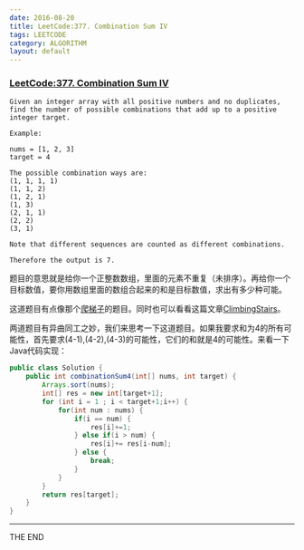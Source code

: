 ```yaml
---
date: 2016-08-20
title: LeetCode:377. Combination Sum IV
tags: LEETCODE
category: ALGORITHM
layout: default
---
```


### [LeetCode:377. Combination Sum IV](https://leetcode.com/problems/combination-sum-iv/)

```
Given an integer array with all positive numbers and no duplicates, find the number of possible combinations that add up to a positive integer target.

Example:

nums = [1, 2, 3]
target = 4

The possible combination ways are:
(1, 1, 1, 1)
(1, 1, 2)
(1, 2, 1)
(1, 3)
(2, 1, 1)
(2, 2)
(3, 1)

Note that different sequences are counted as different combinations.

Therefore the output is 7.
```

<!--more-->

题目的意思就是给你一个正整数数组，里面的元素不重复（未排序）。再给你一个目标数值，要你用数组里面的数组合起来的和是目标数值，求出有多少种可能。

这道题目有点像那个[爬梯子](https://leetcode.com/problems/climbing-stairs/)的题目。同时也可以看看这篇文章[ClimbingStairs](http://wisim.me/leetcode/2016/08/21/LeetCode_ClimbingStairs.html)。

两道题目有异曲同工之妙，我们来思考一下这道题目。如果我要求和为4的所有可能性，首先要求(4-1),(4-2),(4-3)的可能性，它们的和就是4的可能性。来看一下Java代码实现：

```java
public class Solution {
    public int combinationSum4(int[] nums, int target) {
        Arrays.sort(nums);
        int[] res = new int[target+1];
        for (int i = 1 ; i < target+1;i++) {
            for(int num : nums) {
                if(i == num) {
                    res[i]+=1;
                } else if(i > num) {
                    res[i]+= res[i-num];
                } else {
                    break;
                }
            }
        }
        return res[target];
    }
}
```
- - -
THE END
